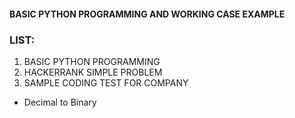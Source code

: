 #### BASIC PYTHON PROGRAMMING AND WORKING CASE EXAMPLE
### LIST:
1. BASIC PYTHON PROGRAMMING
2. HACKERRANK SIMPLE PROBLEM
3. SAMPLE CODING TEST FOR COMPANY
  - Decimal to Binary
